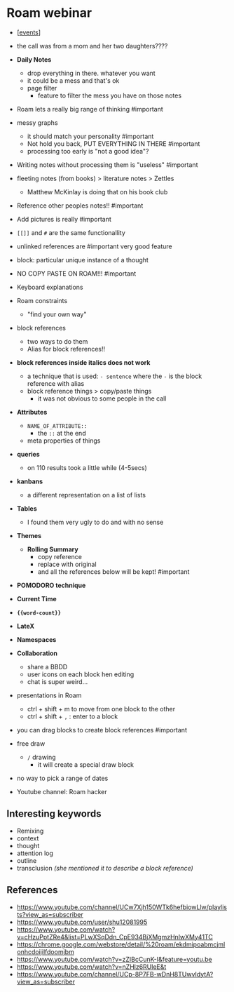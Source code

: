 # Roam webinar

- [[events]]

- the call was from a mom and her two daughters????
- **Daily Notes**
  - drop everything in there. whatever you want
  - it could be a mess and that's ok
  - page filter
    - feature to filter the mess you have on those notes
- Roam lets a really big range of thinking #important
- messy graphs
  - it should match your personality #important
  - Not hold you back, PUT EVERYTHING IN THERE #important
  - processing too early is "not a good idea"?
- Writing notes without processing them is "useless" #important
- fleeting notes (from books) > literature notes > Zettles
  - Matthew McKinlay is doing that on his book club
- Reference other peoples notes!! #important
- Add pictures is really #important
- `[[]]` and `#` are the same functionallity
- unlinked references are #important very good feature
- block: particular unique instance of a thought
- NO COPY PASTE ON ROAM!!! #important
- Keyboard explanations
- Roam constraints
  - "find your own way"
- block references
  - two ways to do them
  - Alias for block references!!
- **block references inside italics does not work**
  - a technique that is used: `- sentence` where the `-` is the block reference with alias
  - block reference things > copy/paste things
    - it was not obvious to some people in the call
- **Attributes**
  - `NAME_OF_ATTRIBUTE::`
    - the `::` at the end
  - meta properties of things
- **queries**
  - on 110 results took a little while (4-5secs)
- **kanbans**
  - a different representation on a list of lists
- **Tables**

  - I found them very ugly to do and with no sense

- **Themes**
  - **Rolling Summary**
    - copy reference
    - replace with original
    - and all the references below will be kept! #important
- **POMODORO technique**
- **Current Time**
- **`{{word-count}}`**
- **LateX**
- **Namespaces**
- **Collaboration**
  - share a BBDD
  - user icons on each block hen editing
  - chat is super weird...
- presentations in Roam
  - ctrl + shift + m to move from one block to the other
  - ctrl + shift + `,` : enter to a block
- you can drag blocks to create block references #important
- free draw
  - `/` drawing
    - it will create a special draw block
- no way to pick a range of dates
- Youtube channel: Roam hacker

## Interesting keywords

- Remixing
- context
- thought
- attention log
- outline
- transclusion _(she mentioned it to describe a block reference)_

## References

- https://www.youtube.com/channel/UCw7Xjh150WTk6hefbiowLlw/playlists?view_as=subscriber
- https://www.youtube.com/user/shu12081995
- https://www.youtube.com/watch?v=cHzuPptZRe4&list=PLwXSqDdn_CpE934BjXMgmzHnlwXMy41TC
- https://chrome.google.com/webstore/detail/%20roam/ekdmipoabmcjmlonhcdoijilfdoomjbm
- https://www.youtube.com/watch?v=zZIBcCunK-I&feature=youtu.be
- https://www.youtube.com/watch?v=nZHlz6RUleE&t
- https://www.youtube.com/channel/UCp-8P7FB-wDnH8TUwvIdytA?view_as=subscriber

[//begin]: # "Autogenerated link references for markdown compatibility"
[events]: events "Events"
[//end]: # "Autogenerated link references"